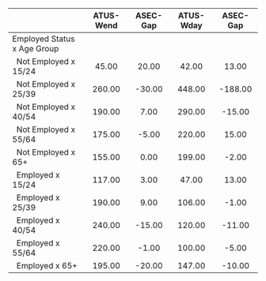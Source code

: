 
|                      |    ATUS-Wend |     ASEC-Gap |    ATUS-Wday |     ASEC-Gap |
| -------------------- | :----------: | :----------: | :----------: | :----------: |
| Employed Status x Age Group |              |              |              |              |
| &nbsp;&nbsp;Not Employed x 15/24 |        45.00 |        20.00 |        42.00 |        13.00 |
| &nbsp;&nbsp;Not Employed x 25/39 |       260.00 |       -30.00 |       448.00 |      -188.00 |
| &nbsp;&nbsp;Not Employed x 40/54 |       190.00 |         7.00 |       290.00 |       -15.00 |
| &nbsp;&nbsp;Not Employed x 55/64 |       175.00 |        -5.00 |       220.00 |        15.00 |
| &nbsp;&nbsp;Not Employed x 65+ |       155.00 |         0.00 |       199.00 |        -2.00 |
| &nbsp;&nbsp;Employed x 15/24 |       117.00 |         3.00 |        47.00 |        13.00 |
| &nbsp;&nbsp;Employed x 25/39 |       190.00 |         9.00 |       106.00 |        -1.00 |
| &nbsp;&nbsp;Employed x 40/54 |       240.00 |       -15.00 |       120.00 |       -11.00 |
| &nbsp;&nbsp;Employed x 55/64 |       220.00 |        -1.00 |       100.00 |        -5.00 |
| &nbsp;&nbsp;Employed x 65+ |       195.00 |       -20.00 |       147.00 |       -10.00 |

